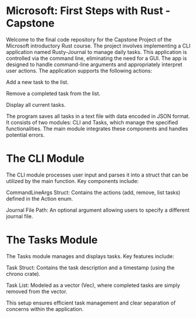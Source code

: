 # Microsoft: First Steps with Rust - Capstone

Welcome to the final code repository for the Capstone Project of the Microsoft introductory Rust course. The project involves implementing a CLI application named Rusty-Journal to manage daily tasks. This application is controlled via the command line, eliminating the need for a GUI. The app is designed to handle command-line arguments and appropriately interpret user actions. The application supports the following actions:

Add a new task to the list.

Remove a completed task from the list.

Display all current tasks.

The program saves all tasks in a text file with data encoded in JSON format. It consists of two modules: CLI and Tasks, which manage the specified functionalities. The main module integrates these components and handles potential errors.

# The CLI Module

The CLI module processes user input and parses it into a struct that can be utilized by the main function. Key components include:

CommandLineArgs Struct: Contains the actions (add, remove, list tasks) defined in the Action enum.

Journal File Path: An optional argument allowing users to specify a different journal file.

# The Tasks Module

The Tasks module manages and displays tasks. Key features include:

Task Struct: Contains the task description and a timestamp (using the chrono crate).

Task List: Modeled as a vector (Vec<Task>), where completed tasks are simply removed from the vector.

This setup ensures efficient task management and clear separation of concerns within the application.
